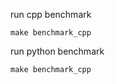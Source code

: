 run cpp benchmark

```shell
make benchmark_cpp
```

run python benchmark

```shell
make benchmark_cpp
```